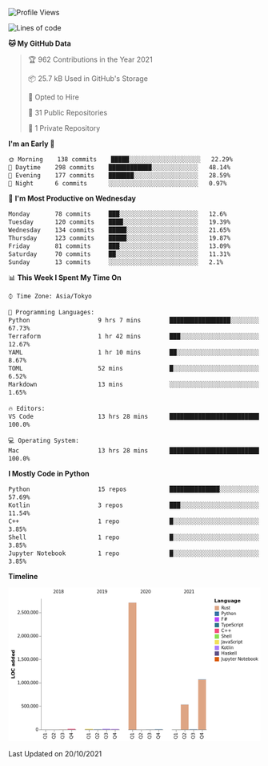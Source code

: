 <!--START_SECTION:waka-->
![Profile Views](http://img.shields.io/badge/Profile%20Views-1-blue)

![Lines of code](https://img.shields.io/badge/From%20Hello%20World%20I%27ve%20Written-4.4%20million%20lines%20of%20code-blue)

**🐱 My GitHub Data** 

> 🏆 962 Contributions in the Year 2021
 > 
> 📦 25.7 kB Used in GitHub's Storage 
 > 
> 💼 Opted to Hire
 > 
> 📜 31 Public Repositories 
 > 
> 🔑 1 Private Repository 
 > 
**I'm an Early 🐤** 

```text
🌞 Morning    138 commits    █████░░░░░░░░░░░░░░░░░░░░   22.29% 
🌆 Daytime    298 commits    ████████████░░░░░░░░░░░░░   48.14% 
🌃 Evening    177 commits    ███████░░░░░░░░░░░░░░░░░░   28.59% 
🌙 Night      6 commits      ░░░░░░░░░░░░░░░░░░░░░░░░░   0.97%

```
📅 **I'm Most Productive on Wednesday** 

```text
Monday       78 commits     ███░░░░░░░░░░░░░░░░░░░░░░   12.6% 
Tuesday      120 commits    ████░░░░░░░░░░░░░░░░░░░░░   19.39% 
Wednesday    134 commits    █████░░░░░░░░░░░░░░░░░░░░   21.65% 
Thursday     123 commits    █████░░░░░░░░░░░░░░░░░░░░   19.87% 
Friday       81 commits     ███░░░░░░░░░░░░░░░░░░░░░░   13.09% 
Saturday     70 commits     ██░░░░░░░░░░░░░░░░░░░░░░░   11.31% 
Sunday       13 commits     ░░░░░░░░░░░░░░░░░░░░░░░░░   2.1%

```


📊 **This Week I Spent My Time On** 

```text
⌚︎ Time Zone: Asia/Tokyo

💬 Programming Languages: 
Python                   9 hrs 7 mins        █████████████████░░░░░░░░   67.73% 
Terraform                1 hr 42 mins        ███░░░░░░░░░░░░░░░░░░░░░░   12.67% 
YAML                     1 hr 10 mins        ██░░░░░░░░░░░░░░░░░░░░░░░   8.67% 
TOML                     52 mins             █░░░░░░░░░░░░░░░░░░░░░░░░   6.52% 
Markdown                 13 mins             ░░░░░░░░░░░░░░░░░░░░░░░░░   1.65%

🔥 Editors: 
VS Code                  13 hrs 28 mins      █████████████████████████   100.0%

💻 Operating System: 
Mac                      13 hrs 28 mins      █████████████████████████   100.0%

```

**I Mostly Code in Python** 

```text
Python                   15 repos            ██████████████░░░░░░░░░░░   57.69% 
Kotlin                   3 repos             ███░░░░░░░░░░░░░░░░░░░░░░   11.54% 
C++                      1 repo              █░░░░░░░░░░░░░░░░░░░░░░░░   3.85% 
Shell                    1 repo              █░░░░░░░░░░░░░░░░░░░░░░░░   3.85% 
Jupyter Notebook         1 repo              █░░░░░░░░░░░░░░░░░░░░░░░░   3.85%

```


**Timeline**

![Chart not found](https://raw.githubusercontent.com/kitagawa-hr/kitagawa-hr/main/charts/bar_graph.png) 


 Last Updated on 20/10/2021
<!--END_SECTION:waka-->
